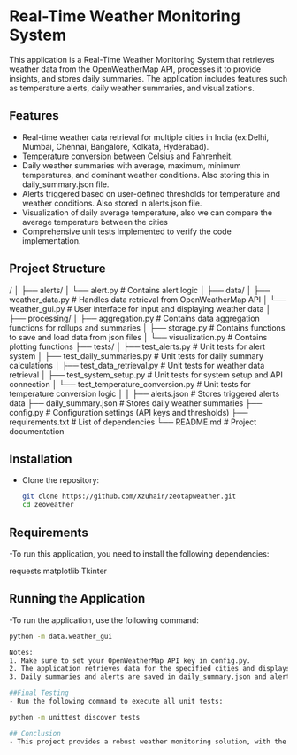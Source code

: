 # Real-Time Weather Monitoring System

This application is a Real-Time Weather Monitoring System that retrieves weather data from the OpenWeatherMap API, processes it to provide insights, and stores daily summaries. The application includes features such as temperature alerts, daily weather summaries, and visualizations.

## Features
- Real-time weather data retrieval for multiple cities in India (ex:Delhi, Mumbai, Chennai, Bangalore, Kolkata, Hyderabad).
- Temperature conversion between Celsius and Fahrenheit.
- Daily weather summaries with average, maximum, minimum temperatures, and dominant weather conditions. Also storing this in daily_summary.json file.
- Alerts triggered based on user-defined thresholds for temperature and weather conditions. Also stored in alerts.json file.
- Visualization of daily average temperature, also we can compare the average temperature between the cities
- Comprehensive unit tests implemented to verify the code implementation.

## Project Structure
<zeoweather>/
│
├── alerts/
│   └── alert.py              # Contains alert logic
│
├── data/
│   ├── weather_data.py       # Handles data retrieval from OpenWeatherMap API
│   └── weather_gui.py        # User interface for input and displaying weather data
│
├── processing/
│   ├── aggregation.py        # Contains data aggregation functions for rollups and summaries
│   ├── storage.py            # Contains functions to save and load data from json files
│   └── visualization.py      # Contains plotting functions
├── tests/
│   ├── test_alerts.py        # Unit tests for alert system
│   ├── test_daily_summaries.py # Unit tests for daily summary calculations
│   ├── test_data_retrieval.py # Unit tests for weather data retrieval
│   ├── test_system_setup.py  # Unit tests for system setup and API connection
│   └── test_temperature_conversion.py # Unit tests for temperature conversion logic
│
│
├── alerts.json               # Stores triggered alerts data
├── daily_summary.json        # Stores daily weather summaries
├── config.py                 # Configuration settings (API keys and thresholds)
├── requirements.txt          # List of dependencies
└── README.md                 # Project documentation


## Installation

- Clone the repository:
   ```bash
   git clone https://github.com/Xzuhair/zeotapweather.git
   cd zeoweather


## Requirements
-To run this application, you need to install the following dependencies:

requests
matplotlib
Tkinter

## Running the Application
-To run the application, use the following command:

```bash
python -m data.weather_gui

Notes:
1. Make sure to set your OpenWeatherMap API key in config.py.
2. The application retrieves data for the specified cities and displays it in a graphical interface.
3. Daily summaries and alerts are saved in daily_summary.json and alerts.json, respectively.

##Final Testing
- Run the following command to execute all unit tests:

python -m unittest discover tests

## Conclusion
- This project provides a robust weather monitoring solution, with the potential for future enhancements. Feel free to explore and extend its functionality as needed.

